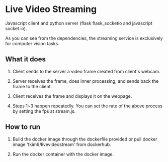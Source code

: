 # Live Video Streaming
Javascript client and python server (flask flask_socketio and javascript socket.io).

As you can see from the dependencies, the streaming service is exclusively for computer vision tasks.

## What it does
1. Client sends to the server a video frame created from client's webcam.

2. Server receives the frame, does inner processing, and sends back the frame to the client.

3. Client receives the frame and displays it on the webpage.

4. Steps 1~3 happen repeatedly. You can set the rate of the above process by setting the fps at stream.js.

## How to run
1. Build the docker image through the dockerfile provided or pull docker image 'tkim9/livevideostream' from dockerhub.

2. Run the docker container with the docker image.

